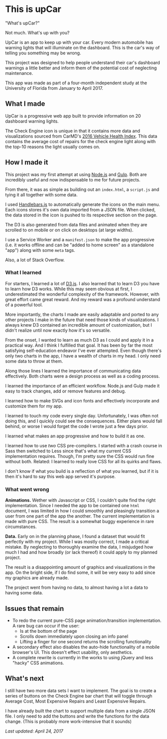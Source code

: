 # This is upCar

"What's upCar?"

Not much. What's up with you?

UpCar is an app to keep up with your car. Every modern automobile has warning lights that will illuminate on the dashboard. This is the car's way of telling you something may be wrong.

This project was designed to help people understand their car's dashboard warnings a little better and inform them of the potential cost of neglecting maintenance.

This app was made as part of a four-month independent study at the University of Florida from January to April 2017.

## What I made

UpCar is a progressive web app built to provide information on 20 dashboard warning lights.

The Check Engine icon is unique in that it contains more data and visualizations sourced from CarMD's [2016 Vehicle Health Index](https://www.carmd.com/wp/vehicle-health-index-introduction/2016-carmd-vehicle-health-index/). This data contains the average cost of repairs for the check engine light along with the top-10 reasons the light usually comes on.

## How I made it
This project was my first attempt at using [Node.js](https://nodejs.org/en/) and [Gulp](http://gulpjs.com/). Both are incredibly useful and now indispensable to me for future projects.

From there, it was as simple as building out an `index.html`, a `script.js` and tying it all together with some data.

I used [Handlebars.js](http://handlebarsjs.com/) to automatically generate the icons on the main menu. Each icons stores it's own data imported from a JSON file. When clicked, the data stored in the icon is pushed to its respective section on the page.

The D3 is also generated from data files and animated when they are scrolled to on mobile or on click on desktops (at large widths).

I use a Service Worker and a `manifest.json` to make the app progressive (i.e. it works offline and can be "added to home screen" as a standalone "app") along with some `meta` tags.

Also, a lot of Stack Overflow.

### What I learned
For starters, I learned a lot of [D3.js](https://d3js.org/). I also learned that to learn D3 you have to learn how D3 works. While this may seem obvious at first, I underestimated the wonderful complexity of the framework. However, with great effort came great reward. And my reward was a profound understand of a powerful tool.

More importantly, the charts I made are easily adaptable and ported to any other projects I make in the future that need those kinds of visualizations. I always knew D3 contained an incredible amount of customization, but I didn't realize until now exactly how it's so versatile.

From the onset, I wanted to learn as much D3 as I could and apply it in a practical way. And I think I fulfilled that goal. It has been by far the most satisfying self-education endeavor I've ever attempted. Even though there's only two charts in the app, I have a wealth of charts in my head. I only need some data to throw at them.

Along those lines I learned the importance of communicating data effectively. Both charts were a design process as well as a coding process.

I learned the importance of an efficient workflow. Node.js and Gulp made it easy to track changes, add or remove features and debug.

I learned how to make SVGs and icon fonts and effectively incorporate and customize them for my app.

I learned to touch my code every single day. Unfortunately, I was often not doing this, and I quickly could see the consequences. Either plans would fall behind, or worse I would forget the code I wrote just a few days prior.

I learned what makes an app progressive and how to build it as one.

I learned how to use *two* CSS pre-compilers. I started with a crash course in Sass then switched to Less since that's what my current CSS implementation requires. Though, I'm pretty sure the CSS would run fine without both. Related: I learned to really love CSS for all its quirks and flaws.

I don't know if what you build is a reflection of what you learned, but if it is then it's hard to say this web app served it's purpose.

### What went wrong
**Animations.** Wether with Javascript or CSS, I couldn't quite find the right implementation. Since I needed the app to be contained one `html` document, I was limited in how I could smoothly and pleasingly transition a user from one part of the app the another. The current implementation is made with pure CSS. The result is a somewhat buggy experience in rare circumstances.

 **Data.** Early on in the planning phase, I found a dataset that would fit perfectly with my project. While I was mostly correct, I made a critical mistake. By neglecting to thoroughly examine the data, I misjudged how much I had and how broadly (or lack thereof) it could apply to my planned project.

 The result is a disappointing amount of graphics and visualizations in the app. On the bright side, if I do find some, it will be very easy to add since my graphics are already made.

 The project went from having no data, to almost having a lot a data to having some data.


## Issues that remain
* To redo the current pure-CSS page animation/transition implementation. A rare bug can occur if the user:
  * Is at the bottom of the page
  * Scrolls down immediately upon closing an info panel
  * Lifting a finger for one second returns the scrolling functionality
* A secondary effect also disables the auto-hide functionality of a mobile browser's UI. This doesn't effect usability, only aesthetics.
* A complete rewrite is currently in the works to using jQuery and less "hacky" CSS animations.

## What's next
I still have two more data sets I want to implement. The goal is to create a series of buttons on the Check Engine bar chart that will toggle through Average Cost, Most Expensive Repairs and Least Expensive Repairs.

I have already built the chart to support multiple data from a single JSON file. I only need to add the buttons and write the functions for the data change. (This is probably more work-intensive that it sounds)

*Last updated: April 24, 2017*
